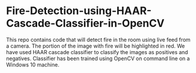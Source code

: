 # Fire-Detection-using-HAAR-Cascade-Classifier-in-OpenCV
This repo contains code that will detect fire in the room using live feed from a camera. The portion of the image with fire will be highlighted in red. We have used HAAR cascade classifier to classify the images as positives and negatives. Classifier has been trained using OpenCV on command line on a Windows 10 machine.
